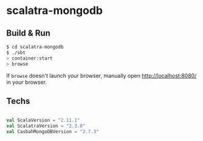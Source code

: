 # scalatra-mongodb #

## Build & Run ##

```sh
$ cd scalatra-mongodb
$ ./sbt
> container:start
> browse
```

If `browse` doesn't launch your browser, manually open [http://localhost:8080/](http://localhost:8080/) in your browser.

## Techs

``` scala

val ScalaVersion = "2.11.1"
val ScalatraVersion = "2.3.0"
val CasbahMongoDBVersion = "2.7.3"

```

